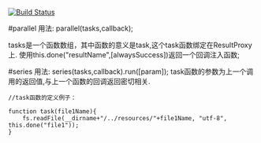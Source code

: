 [![Build Status](https://travis-ci.org/jiangjianqing/atomer-async.svg?branch=master)](https://travis-ci.org/jiangjianqing/atomer-async)


#parallel
用法:
parallel(tasks,callback);

tasks是一个函数数组，其中函数的意义是task,这个task函数绑定在ResultProxy上.
使用this.done("resultName",[alwaysSuccess])返回一个回调注入函数;


#series
用法:
series(tasks,callback).run([param]);
task函数的参数为上一个调用的返回值,与上一个函数的回调返回密切相关.

```ecmascript 6
//task函数的定义例子：

function task(file1Name){
    fs.readFile(__dirname+"/../resources/"+file1Name, "utf-8", this.done("file1"));
}
```
